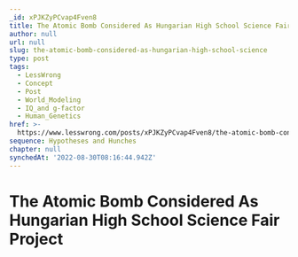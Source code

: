 ```yaml
---
_id: xPJKZyPCvap4Fven8
title: The Atomic Bomb Considered As Hungarian High School Science Fair Project
author: null
url: null
slug: the-atomic-bomb-considered-as-hungarian-high-school-science
type: post
tags:
  - LessWrong
  - Concept
  - Post
  - World_Modeling
  - IQ_and g-factor
  - Human_Genetics
href: >-
  https://www.lesswrong.com/posts/xPJKZyPCvap4Fven8/the-atomic-bomb-considered-as-hungarian-high-school-science
sequence: Hypotheses and Hunches
chapter: null
synchedAt: '2022-08-30T08:16:44.942Z'
---
```

# The Atomic Bomb Considered As Hungarian High School Science Fair Project

